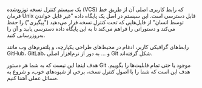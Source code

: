 یک سیستم کنترل نسخه توزیع‌شده (VCS) که رابط کاربری اصلی آن از طریق خط فرمان Unix قابل دسترسی است. این سیستم در اصل یک پایگاه داده "غیر قابل خواندن توسط انسان" از فایل‌هایی که تحت کنترل نسخه قرار می‌دهید ("پیگیری") را حفظ می‌کند و دستوراتی را فراهم می‌کند تا به این پایگاه داده دسترسی یابید و آن را به‌روزرسانی کنید.

رابط‌های گرافیکی کاربر، ادغام در محیط‌های طراحی یکپارچه، و پلتفرم‌های وب مانند GitHub، GitLab، و ... به دور از نرم‌افزار اصلی Git شکل گرفته‌اند.

هدف اینجا این نیست که به شما هر دستور Git موجود یا حتی تمام قابلیت‌ها را بگوییم. هدف این است که شما را با اصول کنترل نسخه، برخی از شیوه‌های خوب، و شروع به مسائل عملی آشنا کنیم.
